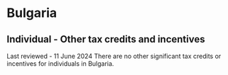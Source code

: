 # Bulgaria
## Individual - Other tax credits and incentives
Last reviewed - 11 June 2024
There are no other significant tax credits or incentives for individuals in Bulgaria.

